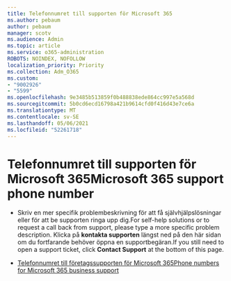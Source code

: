 ```yaml
---
title: Telefonnumret till supporten för Microsoft 365
ms.author: pebaum
author: pebaum
manager: scotv
ms.audience: Admin
ms.topic: article
ms.service: o365-administration
ROBOTS: NOINDEX, NOFOLLOW
localization_priority: Priority
ms.collection: Adm_O365
ms.custom:
- "9002926"
- "5599"
ms.openlocfilehash: 9e3485b513859f0b488838ede864cc997e5a568d
ms.sourcegitcommit: 5b0cd6ecd16798a421b9614cfd0f416d43e7ce6a
ms.translationtype: MT
ms.contentlocale: sv-SE
ms.lasthandoff: 05/06/2021
ms.locfileid: "52261718"
---
```

# <a name="microsoft-365-support-phone-number"></a><span data-ttu-id="6e4a2-102">Telefonnumret till supporten för Microsoft 365</span><span class="sxs-lookup"><span data-stu-id="6e4a2-102">Microsoft 365 support phone number</span></span>

- <span data-ttu-id="6e4a2-103">Skriv en mer specifik problembeskrivning för att få självhjälpslösningar eller för att be supporten ringa upp dig.</span><span class="sxs-lookup"><span data-stu-id="6e4a2-103">For self-help solutions or to request a call back from support, please type a more specific problem description.</span></span>  <span data-ttu-id="6e4a2-104">Klicka på **kontakta supporten** längst ned på den här sidan om du fortfarande behöver öppna en supportbegäran.</span><span class="sxs-lookup"><span data-stu-id="6e4a2-104">If you still need to open a support ticket, click **Contact Support** at the bottom of this page.</span></span>

- [<span data-ttu-id="6e4a2-105">Telefonnumret till företagssupporten för Microsoft 365</span><span class="sxs-lookup"><span data-stu-id="6e4a2-105">Phone numbers for Microsoft 365 business support</span></span>](/microsoft-365/admin/contact-support-for-business-products?view=o365-worldwide&tabs=phone)
